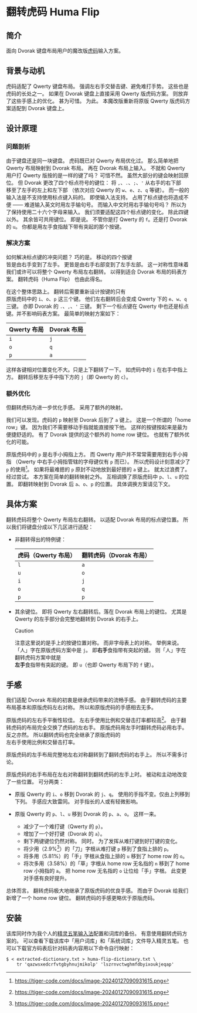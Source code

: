 # 翻转虎码 Huma Flip

## 简介

面向 Dvorak 键盘布局用户的魔改版[虎码](https://tiger-code.com)输入方案。

## 背景与动机

虎码适配了 Qwerty 键盘布局。
强调左右手交替击键、避免难打手势。
这些也是虎码的长处之一。
如果在 Dvorak 键盘上直接采用 Qwerty 版虎码方案。
则放弃了这些手感上的优化。
甚为可惜。
为此。
本魔改版重新将原版 Qwerty 版虎码方案适配到 Dvorak 键盘上。

## 设计原理

### 问题剖析

由于键盘还是同一块键盘。
虎码既已对 Qwerty 布局优化过。
那么简单地把 Qwerty 布局映射到 Dvorak 布局。
再在 Dvorak 布局上输入。
不就和 Qwerty 用户打 Qwerty 版按的是一样的键了吗？
可惜不然。
虽然大部分的键会映射回原位。
但 Dvorak 更改了四个标点符号的键位：
将 `,`、`.`、`;`、`'` 从右手的右下部\
移至了左手的左上和左下部
（依次对应 Qwerty 的 `w`、`e`、`z`、`q` 等键）。
而一般的输入法是不支持使用标点键入码的。
即使输入法支持。
占用了标点键也将造成不便 ——
难道输入英文时用左手输句号。
而输入中文时用右手输句号吗？
所以为了保持使用二十六个字母来输入。
我们须要适配这四个标点键的变化。
除此四键以外。
其余皆可共用键位。
即是说。
不管你是打 Qwerty 的 `f`。还是打 Dvorak 的 `u`。
你都是用左手食指敲下带有突起的那个按键。

### 解决方案

如何解决标点键的冲突问题？
巧的是。
移动的四个按键\
皆是由右手变到了左手。
更皆是由右手右部变到了左手左部。
这一对称性意味着我们或许可以将整个 Qwerty 布局左右翻转。
以得到适合 Dvorak 布局的码表方案。
翻转虎码（Huma Flip）
也由此得名。

在这个整体思路上。
翻转后需要重新设计按键的只有\
原版虎码中的 `i`、`o`、`p` 这三个键。
他们左右翻转后会变成 Qwerty 下的 `e`、`w`、`q` 三键。
亦即 Dvorak 的 `.`、`,`、`'` 三键。
剩下一个标点键在 Qwerty 中也还是标点键。并不影响码表方案。
最简单的映射方案如下：

Qwerty 布局 | Dvorak 布局
---         | ---
`i`         | `j`
`o`         | `q`
`p`         | `a`

这样各键相对位置变化不大。只是上下翻转了一下。
如虎码中的 `i` 在右手中指上方。
翻转后移至左手中指下方的 `j`（即 Qwerty 的 `c`）。

### 额外优化

但翻转虎码为进一步优化手感。
采用了额外的映射。

我们可以发现。虎码的 `p` 映射至 Dvorak 后到了 `a` 键上。
这是一个所谓的「home row」键。
因为我们不需要移动手指就能直接按下他。
这样的按键按起来是最为便捷舒适的。
有了 Dvorak 提供的这个额外的 home row 键位。
也就有了额外优化的可能。

原版虎码中的 `p` 是右手小拇指上方。
而 Qwerty 用户并不常常需要用到右手小拇指
（Qwerty 中右手小拇指管辖的字母键仅有 `p` 而已）。
所以虎码设计刻意减少了 `p` 的使用[^1]。
如果将最难摁的 `p` 原封不动地放到最好摁的 `a` 键上。
就太过浪费了。
经过尝试。
本方案在简单的翻转映射之外。
互相调换了原版虎码中 `p`、`l`、`u` 的位置。
即翻转映射到 Dvorak 后 `a`、`o`、`p` 的位置。
具体调换方案请见下文。

[^1]: https://tiger-code.com/docs/image-20240127090931615.png

## 具体方案

翻转虎码将整个 Qwerty 布局左右翻转。
以适配 Dvorak 布局的标点键位置。
所以我们将键盘分成以下几区进行适配：

-   非翻转得出的特例键：

    虎码（Qwerty 布局） | 翻转虎码（Dvorak 布局）
    ---                 | ---
    `l`                 | `a`
    `u`                 | `o`
    `i`                 | `j`
    `o`                 | `q`
    `p`                 | `p`

-   其余键位。
    即将 Qwerty 左右翻转后。落在 Dvorak 布局上的键位。
    尤其是 Qwerty 的左手部分会完整地翻转到 Dvorak 的右手上。

    > [!CAUTION]
    > 注意这里说的是手上的按键位置对称。
    > 而非字母表上的对称。
    > 举例来说。
    > 「人」字在原版虎码方案中是 `j`。
    > 即**右手**食指带有突起的键。
    > 则「人」字在翻转虎码方案中就是\
    > **左手**食指带有突起的键。
    > 即 `u`（也即 Qwerty 布局下的 `f` 键）。

## 手感

我们适配 Dvorak 布局的初衷是继承虎码带来的流畅手感。
由于翻转虎码的主要布局基本和原版虎码左右对称。
所以和原版虎码的手感相去无多。

原版虎码的左右手平衡性较佳。
左右手使用比例和交替击打率都较高[^1]。
由于翻转虎码的布局完全交换了虎码的左右手。
原版虎码用左手时翻转虎码必用右手。
反之亦然。
所以翻转虎码也完全继承了原版虎码的\
左右手使用比例和交替击打率。

原版虎码的左手布局完整地左右对称翻转到了翻转虎码的右手上。
所以不需多讨论。

原版虎码的右手布局在左右对称翻转到翻转虎码的左手上时。
被动和主动地改变了一些位置。
可分两类：

-   原版 Qwerty 的 `i`、`o` 移到 Dvorak 的 `j`、`q`。
    使用的手指不变。仅由上列移到下列。
    手感应大致雷同。
    对手指长的人或有轻微影响。

-   原版 Qwerty 的 `p`、`l`、`u` 移到 Dvorak 的 `p`、`a`、`o`。
    这样一来。
    -   减少了一个难打键（Qwerty 的 `p`）。
    -   增加了一个好打键（Dvorak 的 `a`）。
    -   剩下两键键位仍然对称。
    同时。
    为了发挥从难打键到好打键的变化。
    -   将少用（2.9%[^1]）的「刀」字根从难打键 `p` 移到了食指上排的 `p`。
    -   将多用（5.81%）的「手」字根从食指上排的 `u` 移到了 home row 的 `o`。
    -   将次多用（3.58%）的「草」字根从 home row 无名指的 `n`
        移到了 home row 小拇指的 `a`。
        把 home row 无名指的 `o` 让位给「手」字根。
    此变更对手感有良好提升。

总体而言。
翻转虎码极大地继承了原版虎码的优良手感。
而由于 Dvorak 给我们新增了一个 home row 键位。
翻转虎码的手感更略优于原版虎码。

## 安装

该库同时作为我个人的[精灵五笔输入法](http://www.jlwubi.com)配置和词库的备份。
有意使用翻转虎码方案的。
可以查看下载该库中「用户词库」和「系统词库」文件导入精灵五笔。
也可以下载官方码表后针对码表内容用以下命令自行映射：

```shell
$ < extracted-dictionary.txt > huma-flip-dictionary.txt \
    tr 'qazwsxedcrfvtgbyhnujmikolp' 'lszrnvctwghmfdbyixoukjeqap'
```
